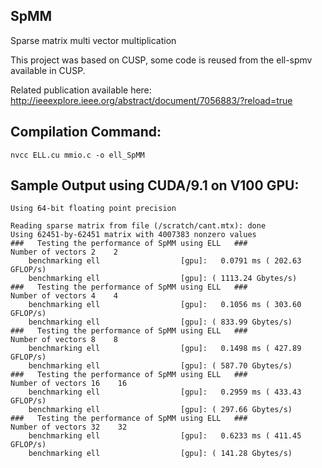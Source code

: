 ## SpMM
Sparse matrix multi vector multiplication

This project was based on CUSP, some code is reused from the ell-spmv available in CUSP.

Related publication available here: 
http://ieeexplore.ieee.org/abstract/document/7056883/?reload=true


## Compilation Command:
```
nvcc ELL.cu mmio.c -o ell_SpMM
```

## Sample Output using CUDA/9.1 on V100 GPU:
```
Using 64-bit floating point precision

Reading sparse matrix from file (/scratch/cant.mtx): done
Using 62451-by-62451 matrix with 4007383 nonzero values
###   Testing the performance of SpMM using ELL   ###
Number of vectors 2    2
	benchmarking ell                  [gpu]:   0.0791 ms ( 202.63 GFLOP/s)
	benchmarking ell                  [gpu]: ( 1113.24 Gbytes/s)
###   Testing the performance of SpMM using ELL   ###
Number of vectors 4    4
	benchmarking ell                  [gpu]:   0.1056 ms ( 303.60 GFLOP/s)
	benchmarking ell                  [gpu]: ( 833.99 Gbytes/s)
###   Testing the performance of SpMM using ELL   ###
Number of vectors 8    8
	benchmarking ell                  [gpu]:   0.1498 ms ( 427.89 GFLOP/s)
	benchmarking ell                  [gpu]: ( 587.70 Gbytes/s)
###   Testing the performance of SpMM using ELL   ###
Number of vectors 16    16
	benchmarking ell                  [gpu]:   0.2959 ms ( 433.43 GFLOP/s)
	benchmarking ell                  [gpu]: ( 297.66 Gbytes/s)
###   Testing the performance of SpMM using ELL   ###
Number of vectors 32    32
	benchmarking ell                  [gpu]:   0.6233 ms ( 411.45 GFLOP/s)
	benchmarking ell                  [gpu]: ( 141.28 Gbytes/s)
```
